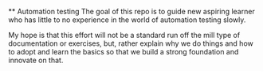 ** Automation testing 
The goal of this repo is to guide new aspiring learner who has little to no experience in the world of automation testing slowly.

My hope is that this effort will not be a standard run off the mill type of documentation or exercises, but, rather explain why we do things and how to adopt and learn the basics so that we build a strong foundation and innovate on that.